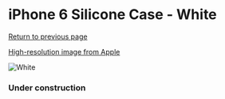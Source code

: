# iPhone 6 Silicone Case - White

[Return to previous page](/iphone_6)

[High-resolution image from Apple](https://store.storeimages.cdn-apple.com/8756/as-images.apple.com/is/MGQG2?wid=4500&hei=4500&fmt=png)

<div style="width: 384px"><img src="/everysource/MGQG2.png" alt="White"></div>

### Under construction

